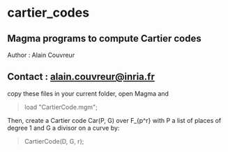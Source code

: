 # cartier_codes
Magma programs to compute Cartier codes
----------------------------------
Author : Alain Couvreur

Contact : alain.couvreur@inria.fr
----------------------------------


copy these files in your current folder, open Magma and 
> load "CartierCode.mgm";

Then, create a Cartier code Car(P, G) over F_{p^r} with P a list of
places of degree 1 and G a divisor on a curve by:

> CartierCode(D, G, r);
